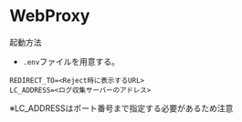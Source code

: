 # WebProxy

起動方法
- `.env`ファイルを用意する。
```
REDIRECT_TO=<Reject時に表示するURL>
LC_ADDRESS=<ログ収集サーバーのアドレス>
```
※LC_ADDRESSはポート番号まで指定する必要があるため注意
